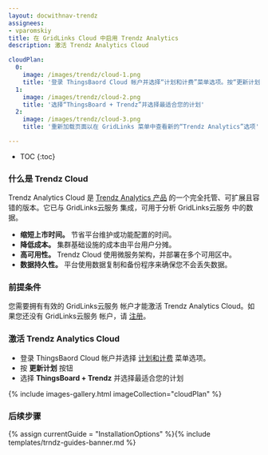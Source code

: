 ```yaml
---
layout: docwithnav-trendz
assignees:
- vparomskiy
title: 在 GridLinks Cloud 中启用 Trendz Analytics
description: 激活 Trendz Analytics Cloud

cloudPlan:
  0:
    image: /images/trendz/cloud-1.png
    title: '登录 ThingsBaord Cloud 帐户并选择“计划和计费”菜单选项。按“更新计划”按钮'
  1:
    image: /images/trendz/cloud-2.png
    title: '选择“ThingsBoard + Trendz”并选择最适合您的计划'
  2:
    image: /images/trendz/cloud-3.png
    title: '重新加载页面以在 GridLinks 菜单中查看新的“Trendz Analytics”选项'

---
```


* TOC
{:toc}

### 什么是 Trendz Cloud

Trendz Analytics Cloud 是 [Trendz Analytics 产品](/products/trendz/) 的一个完全托管、可扩展且容错的版本。它已与 GridLinks云服务 集成，可用于分析 GridLinks云服务 中的数据。

- **缩短上市时间。** 节省平台维护或功能配置的时间。
- **降低成本。** 集群基础设施的成本由平台用户分摊。
- **高可用性。** Trendz Cloud 使用微服务架构，并部署在多个可用区中。
- **数据持久性。** 平台使用数据复制和备份程序来确保您不会丢失数据。

### 前提条件

您需要拥有有效的 GridLinks云服务 帐户才能激活 Trendz Analytics Cloud。如果您还没有 GridLinks云服务 帐户，请 [注册](https://gridlinks.codingas.com/signup)。

### 激活 Trendz Analytics Cloud

- 登录 ThingsBaord Cloud 帐户并选择 [计划和计费](https://gridlinks.codingas.com/billing) 菜单选项。
- 按 **更新计划** 按钮
- 选择 **ThingsBoard + Trendz** 并选择最适合您的计划


{% include images-gallery.html imageCollection="cloudPlan" %}

### 后续步骤

{% assign currentGuide = "InstallationOptions" %}{% include templates/trndz-guides-banner.md %}